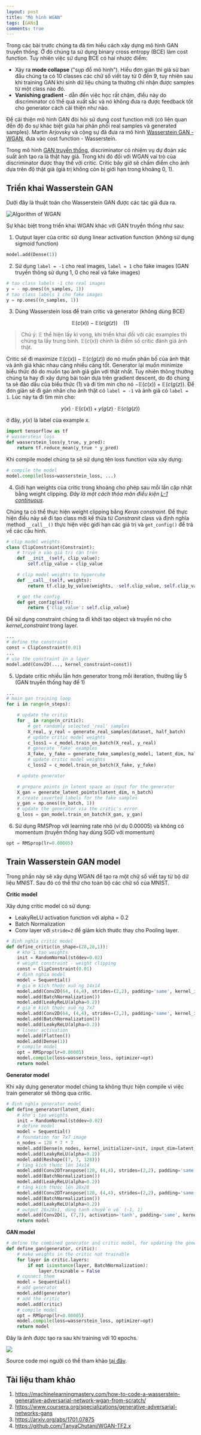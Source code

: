 ```yaml
---
layout: post
title: "Mô hình WGAN"
tags: [GANs]
comments: true
---
```


Trong các bài trước chúng ta đã tìm hiểu cách xây dựng mô hình GAN truyền thống. Ở đó chúng ta sử dụng binary cross entropy (BCE) làm cost function. Tuy nhiên việc sử dụng BCE có hai nhược điểm:
- Xảy ra **mode collapse** ("sụp đổ mô hình"). Hiểu đơn giản thì giả sử ban đầu chúng ta có 10 classes các chữ số viết tay từ 0 đến 9, tuy nhiên sau khi training GAN khi sinh dữ liệu chúng ta thường chỉ nhận được samples từ một class nào đó.
- **Vanishing gradient** - dẫn đến việc học rất chậm, điều này do discriminator có thể quá xuất sắc và nó không đưa ra được feedback tốt cho generator cách cải thiện như nào.

Để cải thiện mô hình GAN đòi hỏi sử dụng cost function mới (có liên quan đến độ đo sự khác biệt giữa hai phân phối real samples và generated samples). Martin Arjovsky và cộng sự đã đưa ra mô hình [Wasserstein GAN - WGAN](https://arxiv.org/abs/1701.07875), đưa vào cost function - Wasserstein.

Trong mô hình [GAN truyền thống](https://arxiv.org/abs/1406.2661), discriminator có nhiệm vụ dự đoán xác suất ảnh tạo ra là thật hay giả. Trong khi đó đối với WGAN vai trò của discriminator được thay thế vởi critic. Critic bây giờ sẽ chấm điểm cho ảnh dựa trên độ thật giả (giá trị không còn bị giới hạn trong khoảng 0, 1).

## Triển khai Wasserstein GAN

Dưới đây là thuật toán cho Wasserstein GAN được các tác giả đưa ra.

<img title="Algorithm of WGAN" src="https://machinelearningmastery.com/wp-content/uploads/2019/05/Algorithm-for-the-Wasserstein-Generative-Adversarial-Networks-1.png" alt="Algorithm of WGAN" style="display:block; margin-left:auto; margin-right:auto">

Sự khác biệt trong triển khai WGAN khác với GAN truyền thống như sau:
1. Output layer của critic sử dụng linear activation function (không sử dụng sigmoid function)

```python
model.add(Dense(1))
```

2. Sử dụng `label = -1` cho real images, `label = 1` cho fake images (GAN truyền thông sử dụng 1, 0 cho real và fake images)

```python
# tạo class labels -1 cho real images
y = - np.ones((n_samples, 1))
# tạo class labels 1 cho fake images
y = np.ones((n_samples, 1))
```
3. Dùng Wasserstein loss để train critic và generator (không dùng BCE)

$$\mathbb{E}(c(x)) - \mathbb{E}(c(g(z)) ~~~~ (1)$$

> Chú ý: $\mathbb{E}$ thể hiện lấy kì vọng, khi triển khai đối với các examples thì chúng ta lấy trung bình. $\mathbb{E}(c(x))$ chính là điểm số critic đánh giá ảnh thật.

Critic sẽ đi maximize $\mathbb{E}(c(x)) - \mathbb{E}(c(g(z))$ do nó muốn phân bố của ảnh thật và ảnh giả khác nhau càng nhiều càng tốt. Generator lại muốn minimize biểu thức đó do muốn tạo ảnh giả gần với thật nhất. Tuy nhiên thông thường chúng ta hay đi xây dựng bài toán dựa trên gradient descent, do đó chúng ta sẽ đảo dấu của biểu thức (1) và đi tìm min cho nó $- \mathbb{E}(c(x)) + \mathbb{E}(c(g(z))$. Để đơn giản sẽ đi gán nhãn cho ảnh thật có `label = -1` và ảnh giả có `label = 1`. Lúc này ta đi tìm min cho:

$$y(x) \cdot \mathbb{E}(c(x)) + y(g(z) \cdot \mathbb{E}(c(g(z))$$

ở đây, $y(x)$ là label của example $x$.

```python
import tensorflow as tf
# wasserstein loss
def wasserstein_loss(y_true, y_pred):
	return tf.reduce_mean(y_true * y_pred)
```

Khi compile model chúng ta sẽ sử dụng tên loss function vừa xây dựng:

```python
# compile the model
model.compile(loss=wasserstein_loss, ...)
```

4. Giới hạn weights của critic trong khoảng cho phép sau mỗi lần cập nhật bằng weight clipping. *Đây là một cách thỏa mãn điều kiện [L-1 continuous](https://en.wikipedia.org/wiki/Lipschitz_continuity)*.

Chúng ta có thể thực hiện weight clipping bằng *Keras constraint*. Để thực hiện điều này sẽ đi tạo class mới kế thừa từ *Constranit* class và định nghĩa method `__call__()` thực hiện việc giới hạn các giá trị và `get_config()` để trả về các cấu hình.

```python
# clip model weights
class ClipConstraint(Constraint):
	# truyền vào giá trị cận trên
	def __init__(self, clip_value):
		self.clip_value = clip_value

	# clip model weights to hypercube
	def __call__(self, weights):
		return tf.clip_by_value(weights, -self.clip_value, self.clip_value)

	# get the config
	def get_config(self):
		return {'clip_value': self.clip_value}
```

Để sử dụng constraint chúng ta đi khởi tạo object và truyền nó cho *kernel_constraint* trong layer.

```python
...
# define the constraint
const = ClipConstraint(0.01)
...
# use the constraint in a layer
model.add(Conv2D(..., kernel_constraint=const))
```

5. Update critic nhiều lần hơn generator trong mỗi iteration, thường lấy 5 (GAN truyền thống hay để 1)

```python
...
# main gan training loop
for i in range(n_steps):

	# update the critic
	for _ in range(n_critic):
		# get randomly selected 'real' samples
		X_real, y_real = generate_real_samples(dataset, half_batch)
		# update critic model weights
		c_loss1 = c_model.train_on_batch(X_real, y_real)
		# generate 'fake' examples
		X_fake, y_fake = generate_fake_samples(g_model, latent_dim, half_batch)
		# update critic model weights
		c_loss2 = c_model.train_on_batch(X_fake, y_fake)

	# update generator

	# prepare points in latent space as input for the generator
	X_gan = generate_latent_points(latent_dim, n_batch)
	# create inverted labels for the fake samples
	y_gan = np.ones((n_batch, 1))
	# update the generator via the critic's error
	g_loss = gan_model.train_on_batch(X_gan, y_gan)
```

6. Sử dụng RMSProp với learning rate nhỏ (ví dụ 0.00005) và không có momentum (truyền thống hay dùng SGD với momentum)

```python
opt = RMSprop(lr=0.00005)
```

## Train Wasserstein GAN model

Trong phần này sẽ xây dựng WGAN để tạo ra một chữ số viết tay từ bộ dữ liệu MNIST. Sau đó có thể thử cho toàn bộ các chữ số của MNIST.

**Critic model**

Xây dựng critic model có sử dụng:
- LeakyReLU activation function với alpha = 0.2
- Batch Normalization
- Conv layer với `stride=2` để giảm kích thước thay cho Pooling layer.

```python
# định nghĩa critic model
def define_critic(in_shape=(28,28,1)):
	# khởi tạo weights
	init = RandomNormal(stddev=0.02)
	# weight constraint - weight clipping
	const = ClipConstraint(0.01)
	# định nghĩa model
	model = Sequential()
	# giảm kích thước xuống 14x14
	model.add(Conv2D(64, (4,4), strides=(2,2), padding='same', kernel_initializer=init, kernel_constraint=const, input_shape=in_shape))
	model.add(BatchNormalization())
	model.add(LeakyReLU(alpha=0.2))
	# giảm kích thước xuống 7x7
	model.add(Conv2D(64, (4,4), strides=(2,2), padding='same', kernel_initializer=init, kernel_constraint=const))
	model.add(BatchNormalization())
	model.add(LeakyReLU(alpha=0.2))
	# linear activation
	model.add(Flatten())
	model.add(Dense(1))
	# compile model
	opt = RMSprop(lr=0.00005)
	model.compile(loss=wasserstein_loss, optimizer=opt)
	return model
```

**Generator model**

Khi xây dựng generator model chúng ta không thực hiện compile vì việc train generator sẽ thông qua critic.

```python
# định nghĩa generator model
def define_generator(latent_dim):
	# khởi tạo weights
	init = RandomNormal(stddev=0.02)
	# define model
	model = Sequential()
	# foundation for 7x7 image
	n_nodes = 128 * 7 * 7
	model.add(Dense(n_nodes, kernel_initializer=init, input_dim=latent_dim))
	model.add(LeakyReLU(alpha=0.2))
	model.add(Reshape((7, 7, 128)))
	# tăng kích thước lên 14x14
	model.add(Conv2DTranspose(128, (4,4), strides=(2,2), padding='same', kernel_initializer=init))
	model.add(BatchNormalization())
	model.add(LeakyReLU(alpha=0.2))
	# tăng kích thước lên 28x28
	model.add(Conv2DTranspose(128, (4,4), strides=(2,2), padding='same', kernel_initializer=init))
	model.add(BatchNormalization())
	model.add(LeakyReLU(alpha=0.2))
	# output 28x28x1, dùng tanh chuyển về (-1, 1)
	model.add(Conv2D(1, (7,7), activation='tanh', padding='same', kernel_initializer=init))
	return model
```

**GAN model**

```python
# define the combined generator and critic model, for updating the generator
def define_gan(generator, critic):
	# make weights in the critic not trainable
	for layer in critic.layers:
		if not isinstance(layer, BatchNormalization):
			layer.trainable = False
	# connect them
	model = Sequential()
	# add generator
	model.add(generator)
	# add the critic
	model.add(critic)
	# compile model
	opt = RMSprop(lr=0.00005)
	model.compile(loss=wasserstein_loss, optimizer=opt)
	return model
```

Đây là ảnh được tạo ra sau khi training với 10 epochs.

<img src="../images/WGAN/generated_digit.png" style="display:block; margin-left:auto; margin-right:auto">

Source code mọi người có thể tham khảo [tại đây](https://github.com/huytranvan2010/WGAN).

## Tài liệu tham khảo
1. https://machinelearningmastery.com/how-to-code-a-wasserstein-generative-adversarial-network-wgan-from-scratch/
2. https://www.coursera.org/specializations/generative-adversarial-networks-gans
3. https://arxiv.org/abs/1701.07875
4. https://github.com/TanyaChutani/WGAN-TF2.x
